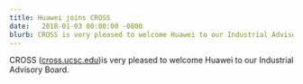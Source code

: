 ```yaml
---
title: Huawei joins CROSS
date:   2018-01-03 00:00:00 -0800
blurb: CROSS is very pleased to welcome Huawei to our Industrial Advisory Board. 
---
```

CROSS ([cross.ucsc.edu](https://cross.ucsc.edu))is very pleased to welcome Huawei to our Industrial Advisory Board.